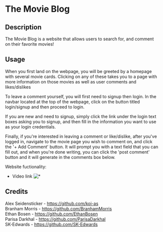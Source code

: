 # The Movie Blog

## Description

The Movie Blog is a website that allows users to search for, and comment on their favorite movies!

## Usage

When you first land on the webpage, you will be greeted by a homepage with several movie cards. Clicking on any of these takes you to a page with more information on those movies as well as user comments and likes/dislikes

To leave a comment yourself, you will first need to signup then login. In the navbar located at the top of the webpage, click on the button titled login/signup and then proceed to login.

If you are new and need to signup, simply click the link under the login text boxes asking you to signup, and then fill in the information you want to use as your login credentials.

Finally, if you're interested in leaving a comment or like/dislike, after you've logged in, navigate to the movie page you wish to comment on, and click the '+ Add Comment' button. It will prompt you with a text field that you can fill out, and when you're done writing, you can click the 'post comment' button and it will generate in the comments box below. 


Website fuctionality:

* Video link
![*](https://drive.google.com/file/d/18lFFcsYwIgl2hektfn7Lz6Br-xs68w0k/view)

## Credits

Alex Seidensticker - https://github.com/koi-as </br>
Branham Morris - https://github.com/BranhamMorris </br>
Ethan Bosen - https://github.com/EthanBosen </br>
Parisa Darkhal - https://github.com/ParisaDarkhal </br>
SK-Edwards - https://github.com/SK-Edwards </br>
